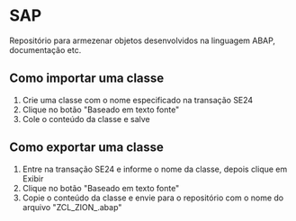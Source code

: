 # SAP
Repositório para armezenar objetos desenvolvidos na linguagem ABAP, documentação etc.

## Como importar uma classe

1) Crie uma classe com o nome especificado na transação SE24
2) Clique no botão "Baseado em texto fonte"
3) Cole o conteúdo da classe e salve

## Como exportar uma classe

1) Entre na transação SE24 e informe o nome da classe, depois clique em Exibir
2) Clique no botão "Baseado em texto fonte"
3) Copie o conteúdo da classe e envie para o repositório com o nome do arquivo "ZCL_ZION_<NomeDaClasse>.abap"

